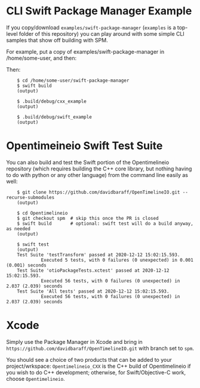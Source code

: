 CLI Swift Package Manager Example
=================================

If you copy/download `examples/swift-package-manager` (`examples` is a top-level folder of this repository)
you can play around with some simple CLI samples that show off building with SPM.

For example, put a copy of examples/swift-package-manager in /home/some-user, and then:

Then:
```
    $ cd /home/some-user/swift-package-manager
    $ swift build
    (output)

    $ .build/debug/cxx_example
    (output)

    $ .build/debug/swift_example
    (output)
```
    
Opentimeineio Swift Test Suite
=================================

You can also build and test the Swift portion of the Opentimelineio repository
(which requires building the C++ core library, but nothing having to do with python or any other
language) from the command line easily as well:
```
    $ git clone https://github.com/davidbaraff/OpenTimelineIO.git --recurse-submodules
    (output)

    $ cd Opentimelineio
    $ git checkout spm  # skip this once the PR is closed
    $ swift build	    # optional: swift test will do a build anyway, as needed
    (output)

    $ swift test
    (output)
    Test Suite 'testTransform' passed at 2020-12-12 15:02:15.593.
             Executed 5 tests, with 0 failures (0 unexpected) in 0.001 (0.001) seconds
    Test Suite 'otioPackageTests.xctest' passed at 2020-12-12 15:02:15.593.
             Executed 56 tests, with 0 failures (0 unexpected) in 2.037 (2.039) seconds
    Test Suite 'All tests' passed at 2020-12-12 15:02:15.593.
             Executed 56 tests, with 0 failures (0 unexpected) in 2.037 (2.039) seconds
```	     
	 
Xcode
=====
Simply use the Package Manager in Xcode and bring in
  `https://github.com/davidbaraff/OpenTimelineIO.git` with branch set to `spm`.

You should see a choice of two products that can be added to your project/wrkspace:
`Opentimelineio_CXX` is the C++ build of Opentimelineio
if you wish to do C++ development; otherwise, for Swift/Objective-C work, choose `Opentimelineio`.




